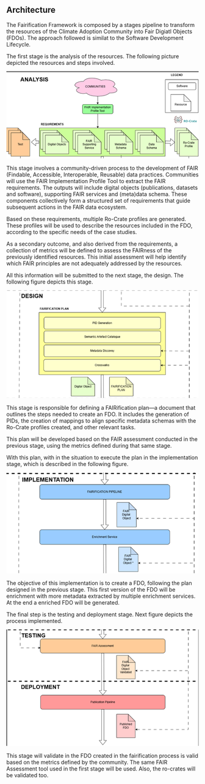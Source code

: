 ## Architecture

The Fairification Framework is composed by a stages pipeline to transform the resources of the Climate Adoption Community into Fair Digiatl Objects (FDOs). The approach followed is similat to the Software Development Lifecycle. 

The first stage is the analysis of the resources. The following picture depicted the resources and steps involved.

![Analysis](images/ff-analysis.png)

This stage involves a community-driven process to the development of FAIR (Findable, Accessible, Interoperable, Reusable) data practices. Communities will use the FAIR Implementation Profile Tool to extract the FAIR requirements. The outputs will include digital objects (publications, datasets and software), supporting FAIR services and (meta)data schema. These components collectively form a structured set of requirements that guide subsequent actions in the FAIR data ecosystem.

Based on these requirements, multiple Ro-Crate profiles are generated. These profiles will be used to describe the resources included in the FDO, according to the specific needs of the case studies.

As a secondary outcome, and also derived from the requirements, a collection of metrics will be defined to assess the FAIRness of the previously identified resources. This initial assessment will help identify which FAIR principles are not adequately addressed by the resources.

All this information will be submitted to the next stage, the design. The following figure depicts this stage.

![Analysis](images/ff-design.png)

This stage is responsible for defining a FAIRification plan—a document that outlines the steps needed to create an FDO. It includes the generation of PIDs, the creation of mappings to align specific metadata schemas with the Ro-Crate profiles created, and other relevant tasks.

This plan will be developed based on the FAIR assessment conducted in the previous stage, using the metrics defined during that same stage.

With this plan, with in the situation to execute the plan in the implementation stage, which is described in the following figure. 

![Analysis](images/ff-implementation.png)

The objective of this implementation is to create a FDO, following the plan designed in the previous stage. This first version of the FDO will be enrichment with more metadata extracted by multiple enrichment services. At the end a enriched FDO will be generated.

The final step is the testing and deployment stage. Next figure depicts the process implemented.

![Analysis](images/ff-testing.png)

This stage will validate in the FDO created in the fairification process is valid based on the metrics defined by the community. The same FAIR Assessment tool used in the first stage will be used. Also, the ro-crates will be validated too.